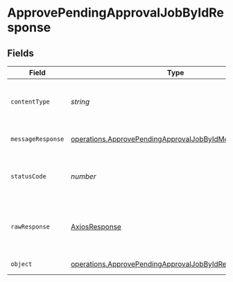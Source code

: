 # ApprovePendingApprovalJobByIdResponse


## Fields

| Field                                                                                                                              | Type                                                                                                                               | Required                                                                                                                           | Description                                                                                                                        |
| ---------------------------------------------------------------------------------------------------------------------------------- | ---------------------------------------------------------------------------------------------------------------------------------- | ---------------------------------------------------------------------------------------------------------------------------------- | ---------------------------------------------------------------------------------------------------------------------------------- |
| `contentType`                                                                                                                      | *string*                                                                                                                           | :heavy_check_mark:                                                                                                                 | HTTP response content type for this operation                                                                                      |
| `messageResponse`                                                                                                                  | [operations.ApprovePendingApprovalJobByIdMessageResponse](../../models/operations/approvependingapprovaljobbyidmessageresponse.md) | :heavy_minus_sign:                                                                                                                 | A confirmation message.                                                                                                            |
| `statusCode`                                                                                                                       | *number*                                                                                                                           | :heavy_check_mark:                                                                                                                 | HTTP response status code for this operation                                                                                       |
| `rawResponse`                                                                                                                      | [AxiosResponse](https://axios-http.com/docs/res_schema)                                                                            | :heavy_minus_sign:                                                                                                                 | Raw HTTP response; suitable for custom response parsing                                                                            |
| `object`                                                                                                                           | [operations.ApprovePendingApprovalJobByIdResponseBody](../../models/operations/approvependingapprovaljobbyidresponsebody.md)       | :heavy_minus_sign:                                                                                                                 | Error response.                                                                                                                    |